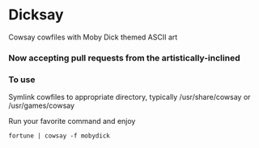 # Dicksay 
Cowsay cowfiles with Moby Dick themed ASCII art

### Now accepting pull requests from the artistically-inclined

### To use

Symlink cowfiles to appropriate directory, typically /usr/share/cowsay or /usr/games/cowsay

Run your favorite command and enjoy

`fortune | cowsay -f mobydick`
